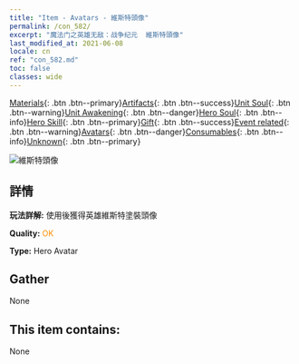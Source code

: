 ```yaml
---
title: "Item - Avatars - 維斯特頭像"
permalink: /con_582/
excerpt: "魔法门之英雄无敌：战争纪元  維斯特頭像"
last_modified_at: 2021-06-08
locale: cn
ref: "con_582.md"
toc: false
classes: wide
---
```

 [Materials](/ItemsCN/){: .btn .btn--primary}[Artifacts](/ItemsCN/Artifacts/){: .btn .btn--success}[Unit Soul](/ItemsCN/UnitSoul/){: .btn .btn--warning}[Unit Awakening](/ItemsCN/UnitAwakening/){: .btn .btn--danger}[Hero Soul](/ItemsCN/HeroSoul/){: .btn .btn--info}[Hero Skill](/ItemsCN/HeroSkill/){: .btn .btn--primary}[Gift](/ItemsCN/Gift/){: .btn .btn--success}[Event related](/ItemsCN/Events/){: .btn .btn--warning}[Avatars](/ItemsCN/Avatars/){: .btn .btn--danger}[Consumables](/ItemsCN/Consumables/){: .btn .btn--info}[Unknown](/ItemsCN/Unknown/){: .btn .btn--primary}

 ![維斯特頭像](/images/h/h_Wystan1.jpg)

## 詳情
 **玩法詳解:** 使用後獲得英雄維斯特塗裝頭像

 **Quality:** <span style="color: #FF8C00">OK</span>

 **Type:** Hero Avatar

## Gather

  None

## This item contains:

  None

